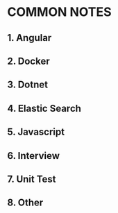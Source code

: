 # COMMON NOTES

## 1. Angular

## 2. Docker

## 3. Dotnet

## 4. Elastic Search

## 5. Javascript

## 6. Interview

## 7. Unit Test

## 8. Other

